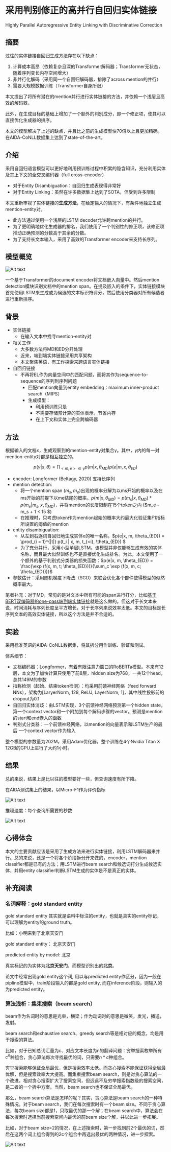 # 采用判别修正的高并行自回归实体链接

Highly Parallel Autoregressive Entity Linking with Discriminative Correction

## 摘要

过往的实体链接自回归生成方法存在以下缺点：

1. 计算成本高昂（依赖复杂且深的Transformer解码器；Transformer无状态，随着序列变长内存空间增大）
2. 非并行化解码（采用同一个自回归解码器，排除了across mention的并行）
3. 需要大规模数据训练（Transformer自身所限）

本文提出了将所有潜在的mention并行进行实体链接的方法，并依赖一个浅层且高效的解码器。

此外，在生成目标的基础上增加了一个额外的判别成分，即一个修正项，使其可以直接优化生成器的排序。

本文的模型解决了上述的缺点，并且比之前的生成模型快70倍以上且更加精确。在AIDA-CoNLL数据集上达到了state-of-the-art。

## 介绍

采用自回归语言模型可以更好地利用预训练过程中积累的隐含知识，充分利用实体及其上下文的全交叉编码器（full cross-encoder）

* 对于Entity Disambiguation：自回归生成表现得非常好
* 对于Entity Linking：虽然在许多数据集上达到了SOTA，但受到许多限制

本文重新审视了实体链接的**生成方法**，在给定输入的情况下，有条件地独立生成mention-entity对。

* 此方法通过使用一个浅层的LSTM decoder允许跨mention的并行。
* 为了更明确地优化生成器的排名，我们使用了一个判别性的修正项，该修正项推动正确预测的分数高于其余的分数。
* 为了支持长文本输入，采用了高效的Transformer encoder来支持长序列。

## 模型概览

![Alt text](_img/parallel-fig1.png)

一个基于Transformer的document encoder将文档嵌入向量中。然后mention detection模块识别文档中的mention span。在提及嵌入的条件下，实体链接模块首先使用LSTM来生成或为候选的文本标识符评分，然后使用分类器对所有候选者进行重新排序。

## 背景

* 实体链接
  * 在输入文本中找寻mention-entity对
* 相关工作
  * 大多数方法将MD和ED分开处理
  * 近来，端到端实体链接采用共享架构
  * 本文聚焦英语，有工作探索来跨语言实体链接
* 自回归链接
  * 不再将EL作为向量空间中的匹配问题，而将其作为sequence-to-sequence的序列到序列问题
    * 匹配mention向量到entity embedding：maximum inner-product search（MIPS）
    * 生成模型：
      * 利用预训练只是
      * 不需要存储预计算的实体表示，节省内存
      * 在上下文和实体上完全跨编码器

## 方法

根据输入的文档$x$，生成观察到的mention-entity对集合$\gamma$。其中，$\gamma$内的每一对mention-entity对都是相互独立的。

$$
p(\gamma|x, \theta) = \prod_{<m, e> \in \gamma} p(m | x, \theta_{MD}) p(e|m, x, \theta_{ED})
$$

* encoder: Longformer (Beltagy, 2020) 支持长序列
* mention detection:
  * 将一个mention span $(m_s, m_e)$出现的概率分解为以ms开始的概率以及在ms开始的前提下以me结尾的概率。$p(m|x, \theta_{MD}) = p(m_s | x, \theta_{MD}) * p(m_e | m_s, x, \theta_{MD})$，并将mention的长度限制在15个token之内 ($m_e - m_s + 1 < 15 $)
  * 在推理时，只考虑token作为mention起始的概率大约最大化验证集F1指标所设置的阈值的mention
* entity disambiguation:
  * 从左到右逐词自回归地生成实体e的唯一名称。$p(e|x, m, \theta_{ED}) = \prod_{i = 1}^{|t|} p(t_i | x, m, t_{<i}, \theta_{ED}) $
  * 为了充分并行，采用小型单层LSTM。该模型并非仅能够生成有效的实体名称，而且最大似然训练也不是直接优化生成排名。为此，本文使用了一个额外的基于判别式分类器的损失函数：$p(e|x, m, \theta_{ED}) = \frac{\exp (f(x, m, t; \theta_{ED}))}{\sum_c \exp (f(x, m, c; \theta_{ED}))}$
* 参数估计：采用随机梯度下降法（SGD）来联合优化各个部件使得模型的似然概率最大。

笔者补充：对于MD，常见的是对文本中所有可能的span进行打分，比如[基于BERT双编码器的one-pass端到端实体链接](zh_cn/基于BERT双编码器的one-pass端到端实体链接)就是这么做的。但这对于长文本来说，时间消耗与序列长度呈平方增长，对于长序列来说效率太低。本文的目标是长序列文本的高效实体链接，所以这个方法是并不合适的。

## 实验

采用标准英语的AIDA-CoNLL数据集，将其拆分用作训练、验证和测试。

体系细节：
* 文档编码器：Longformer，有着有限注意力窗口的RoBERTa模型。本来有12层，本文为了加快计算只使用了前8层，hidden size为768，一共12个head，总共149M的参数
* 指称检测（起始、结束token检测）：均采用前馈神经网络（feed forward NNs），架构为[LaryerNorm, 128, ReLU, LayerNorm, 1]，其中线性投影前的dropout为0.1
* 自回归实体消歧：由LSTM实现，3个前馈神经网络预测第一个hidden state，第一个context vector和一个附加到每个解码步骤的vector。预测是mention的start和end嵌入的函数
* 判别式分类器：一个前馈神经网络，以mention的向量表示和LSTM生产的最后 一个context vector作为输入

整个模型的参数量为202M，采用Adam优化器。整个训练在4个Nvidia Titan X 12GB的GPU上进行了大约1小时。

## 结果

总的来说，结果上是比以往的模型要好一些，但查询速度有所下降。

在AIDA测试集上的结果，以Micro-F1作为评价指标

![Alt text](_img/parallel-tab2.png)

推理速度：每个查询所需要的秒数

![Alt text](_img/parallel-tab3.png)

## 心得体会

本文的主要贡献应该是采用了生成方法来进行实体链接，利用LSTM解码器来并行。总的来说，还是一个将各个阶段拆分开来做的，encoder，mention classifier都是已有的方法；用LSTM进行beam search和候选词打分生成候选实体，并用entity classifier判断LSTM生成的实体是不是真正的实体。

## 补充阅读

### 名词解释：gold standard entity

gold standard entity 其实就是语料中标注的entity，也就是真实的entity标记， 可以理解为entity的ground truth。

比如：小明来到了北京天安门

gold standard entity： 北京天安门

predicted entity by model: 北京

真实标记的为实体为**北京天安门**，而模型识别出的**北京**。

论文中经常出现gold entity这个词, 用以与predicted entity作区分，因为一般在pipline模型中，train阶段输入的都是gold entity, 而在inference阶段，则输入的为predicted entity。

### 算法浅析：集束搜索（beam search）

beam作为名词时的意思是光束，横梁；作为动词时的意思是微笑，发光，播送，发射。

beam search和exhaustive search、greedy search等是相对应的概念，均是用于搜索的算法。

比如，对于已知总词汇量为c、对应文本长度为n的翻译问题：穷举搜索枚举所有$c^n$种组合，贪心算法每次寻找最优的词，只需要$n*c$种组合。

穷举搜索能够保证全局最优，但是搜索效率太低。而贪心搜索不能保证获得全局最优解，但是搜索效率大大提高。而集束搜索beam search，则是对贪心算法的一个改进。相对贪心搜索扩大了搜索空间，但远远不及穷举搜索指数级的搜索空间，是二者的一个折中方案。当然，beam search也不保证全局最优。

那么，beam search算法是怎样的呢？其实，贪心算法是beam search的一种特殊情况。对于beam search，我们在每次搜索时有一个beam size。不同于贪心算法，每次beam size都是1，只取最优的那一个解；在beam search中，算法会在每次搜索时选择当前搜索空间内最优的前beam size个解，并以此进一步拓展。

比如，对于beam size=2的情况，在上述搜索时，第一步找到前2个最优的词，然后在这两个词上组合得到的2c个组合中再选出最优的两种情况，进一步探索。

![Alt text](_img/beam-search.png)